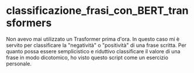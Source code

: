 # classificazione_frasi_con_BERT_transformers
Non avevo mai utilizzato un Trasformer prima d'ora. In questo caso mi è servito per classificare la "negatività" o "positività" di una frase scritta. Per quanto possa essere semplicistico e riduttivo classificare il valore di una frase in modo dicotomico, ho visto questo script come un esercizio personale.
